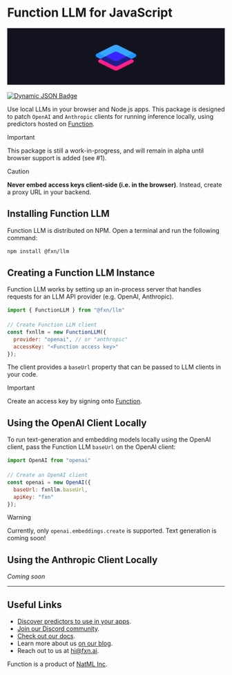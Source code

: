 # Function LLM for JavaScript

![function logo](https://raw.githubusercontent.com/fxnai/.github/main/logo_wide.png)

[![Dynamic JSON Badge](https://img.shields.io/badge/dynamic/json?url=https%3A%2F%2Fdiscord.com%2Fapi%2Finvites%2Fy5vwgXkz2f%3Fwith_counts%3Dtrue&query=%24.approximate_member_count&logo=discord&logoColor=white&label=Function%20community)](https://fxn.ai/community)

Use local LLMs in your browser and Node.js apps. This package is designed to patch `OpenAI` and `Anthropic` clients for running inference locally, using predictors hosted on [Function](https://fxn.ai/explore).

> [!IMPORTANT]
> This package is still a work-in-progress, and will remain in alpha until browser support is added (see #1).

> [!CAUTION]
> **Never embed access keys client-side (i.e. in the browser)**. Instead, create a proxy URL in your backend.

## Installing Function LLM
Function LLM is distributed on NPM. Open a terminal and run the following command:
```bash
npm install @fxn/llm
```

## Creating a Function LLM Instance
Function LLM works by setting up an in-process server that handles requests for an LLM API provider (e.g. OpenAI, Anthropic).
```js
import { FunctionLLM } from "@fxn/llm"

// Create Function LLM client
const fxnllm = new FunctionLLM({
  provider: "openai", // or "anthropic"
  accessKey: "<Function access key>"
});
```

The client provides a `baseUrl` property that can be passed to LLM clients in your code.

> [!IMPORTANT]
> Create an access key by signing onto [Function](https://fxn.ai/settings/developer).

## Using the OpenAI Client Locally
To run text-generation and embedding models locally using the OpenAI client, pass the Function LLM `baseUrl` on the OpenAI client:
```js
import OpenAI from "openai"

// Create an OpenAI client
const openai = new OpenAI({
  baseUrl: fxnllm.baseUrl,
  apiKey: "fxn"
});
```

> [!WARNING]
> Currently, only `openai.embeddings.create` is supported. Text generation is coming soon!

## Using the Anthropic Client Locally
*Coming soon*

___

## Useful Links
- [Discover predictors to use in your apps](https://fxn.ai/explore).
- [Join our Discord community](https://fxn.ai/community).
- [Check out our docs](https://docs.fxn.ai).
- Learn more about us [on our blog](https://blog.fxn.ai).
- Reach out to us at [hi@fxn.ai](mailto:hi@fxn.ai).

Function is a product of [NatML Inc](https://github.com/natmlx).